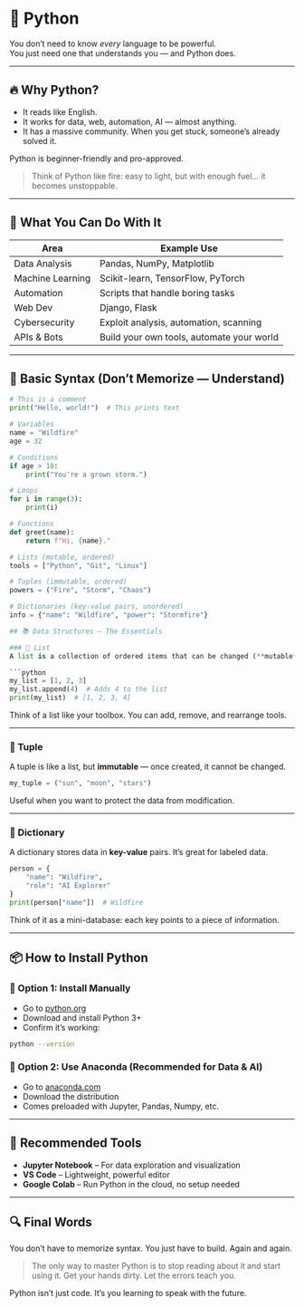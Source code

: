 # 🐍 Python

You don’t need to know *every* language to be powerful.  
You just need one that understands you — and Python does.

---

## 🔥 Why Python?

- It reads like English.
- It works for data, web, automation, AI — almost anything.
- It has a massive community. When you get stuck, someone’s already solved it.

Python is beginner-friendly and pro-approved.

> Think of Python like fire: easy to light, but with enough fuel… it becomes unstoppable.

---

## 🧠 What You Can Do With It

| Area              | Example Use                             |
|-------------------|------------------------------------------|
| Data Analysis     | Pandas, NumPy, Matplotlib                |
| Machine Learning  | Scikit-learn, TensorFlow, PyTorch        |
| Automation        | Scripts that handle boring tasks         |
| Web Dev           | Django, Flask                            |
| Cybersecurity     | Exploit analysis, automation, scanning   |
| APIs & Bots       | Build your own tools, automate your world|

---

## 🧪 Basic Syntax (Don’t Memorize — Understand)

```python
# This is a comment
print("Hello, world!")  # This prints text

# Variables
name = "Wildfire"
age = 32

# Conditions
if age > 18:
    print("You're a grown storm.")

# Loops
for i in range(3):
    print(i)

# Functions
def greet(name):
    return f"Hi, {name}."

# Lists (mutable, ordered)
tools = ["Python", "Git", "Linux"]

# Tuples (immutable, ordered)
powers = ("Fire", "Storm", "Chaos")

# Dictionaries (key-value pairs, unordered)
info = {"name": "Wildfire", "power": "Stormfire"}

## 📚 Data Structures – The Essentials

### 🔹 List
A list is a collection of ordered items that can be changed (**mutable**). Use it when you need flexibility.

```python
my_list = [1, 2, 3]
my_list.append(4)  # Adds 4 to the list
print(my_list)  # [1, 2, 3, 4]
```
Think of a list like your toolbox. You can add, remove, and rearrange tools.

---

### 🔹 Tuple
A tuple is like a list, but **immutable** — once created, it cannot be changed.

```python
my_tuple = ("sun", "moon", "stars")
```
Useful when you want to protect the data from modification.

---

### 🔹 Dictionary
A dictionary stores data in **key-value** pairs. It’s great for labeled data.

```python
person = {
    "name": "Wildfire",
    "role": "AI Explorer"
}
print(person["name"])  # Wildfire
```
Think of it as a mini-database: each key points to a piece of information.

---

## 📦 How to Install Python

### 🔸 Option 1: Install Manually
- Go to [python.org](https://www.python.org)
- Download and install Python 3+
- Confirm it’s working:

```bash
python --version
```

### 🔸 Option 2: Use Anaconda (Recommended for Data & AI)
- Go to [anaconda.com](https://www.anaconda.com)
- Download the distribution
- Comes preloaded with Jupyter, Pandas, Numpy, etc.

---

## 🧰 Recommended Tools
- **Jupyter Notebook** – For data exploration and visualization
- **VS Code** – Lightweight, powerful editor
- **Google Colab** – Run Python in the cloud, no setup needed

---

## 🔍 Final Words
You don’t have to memorize syntax. You just have to build. Again and again.

> The only way to master Python is to stop reading about it and start using it.
> Get your hands dirty. Let the errors teach you.

Python isn’t just code. It’s you learning to speak with the future.